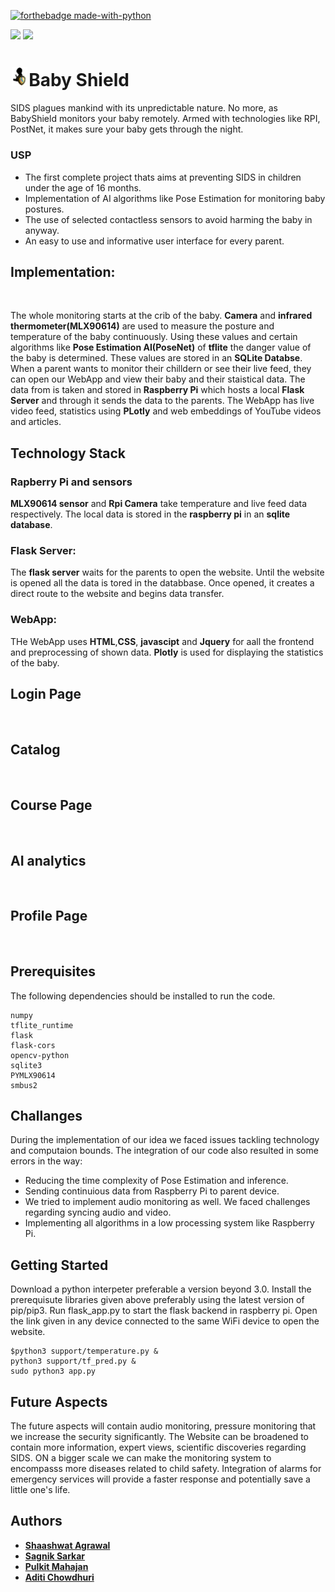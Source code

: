 
[![forthebadge made-with-python](http://ForTheBadge.com/images/badges/made-with-python.svg)](https://www.python.org/)

<a href="https://www.tensorflow.org/"><img src="https://img.shields.io/badge/Tensorflow lite-v2.5.0-orange?style=for-the-badge&logo=tensorflow"></a>
<a href="https://https://www.raspberrypi.org/"><img src="https://img.shields.io/badge/Raspberry%20Pi-3B+-red?style=for-the-badge&logo=raspberry-pi"></a>






# <img src="https://github.com/Shaashwat05/baby_monitoring/blob/master/static/IMAGES/logo.png" width="5%" style="padding:2px;">Baby Shield
SIDS plagues mankind with its unpredictable nature. No more, as BabyShield monitors your baby remotely. Armed with technologies like RPI, PostNet, it makes sure your baby gets through the night.

### USP

* The first complete project thats aims at preventing SIDS in children under the age of 16 months.
* Implementation of AI algorithms like Pose Estimation for monitoring baby postures.
* The use of selected contactless sensors to avoid harming the baby in anyway.
* An easy to use and informative user interface for every parent.


## Implementation: 
<img src=""> 

The whole monitoring starts at the crib of the baby. **Camera** and **infrared thermometer(MLX90614)** are used to measure the posture and temperature of the baby continuously. Using these values and certain algorithms like **Pose Estimation AI(PoseNet)** of **tflite** the danger value of the baby is determined. These values are stored in an **SQLite Databse**. When a parent wants to monitor their chilldern or see their live feed, they can open our WebApp and view their baby and their staistical data. 
The data from is taken and stored in **Raspberry Pi** which hosts a local **Flask Server** and through it sends the data to the parents. The WebApp has live video feed, statistics using **PLotly** and web embeddings of YouTube videos and articles.

## Technology Stack  

### Rapberry Pi and sensors

**MLX90614 sensor** and **Rpi Camera** take temperature and live feed data respectively. The local data is stored in the **raspberry pi** in an **sqlite database**.  

### Flask Server: 

The **flask server** waits for the parents to open the website. Until the website is opened all the data is tored in the databbase. Once opened, it creates a direct route to the website and begins data transfer.

### WebApp:

THe WebApp uses **HTML**,**CSS**, **javascipt** and **Jquery** for aall the frontend and preprocessing of shown data. **Plotly** is used for displaying the statistics of the baby.

## Login Page
<img src="">

## Catalog
<img src="" >

## Course Page
<img src="">

## AI analytics
<img src="">

## Profile Page
<img src="">


  

## Prerequisites

The following dependencies should be installed to run the code. 

```
numpy
tflite_runtime
flask
flask-cors
opencv-python
sqlite3
PYMLX90614
smbus2
```

## Challanges

During the implementation of our idea we faced issues tackling technology and computaion bounds. The integration of our code also resulted in some errors in the way:
* Reducing the time complexity of Pose Estimation and inference.
* Sending continuious data from Raspberry Pi to parent device.
* We tried to implement audio monitoring as well. We faced challenges regarding syncing audio and video.
* Implementing all algorithms in a low processing system like Raspberry Pi.

## Getting Started

Download a python interpeter preferable a version beyond 3.0. Install the prerequisute libraries given above preferably using the latest version of pip/pip3. Run flask_app.py to start the flask backend in raspberry pi. Open the link given in any device connected to the same WiFi device to open the website. 

```
$python3 support/temperature.py &
python3 support/tf_pred.py &
sudo python3 app.py
```

## Future Aspects

The future aspects will contain audio monitoring, pressure monitoring that we increase the security significantly. The Website can be broadened to contain more information, expert views, scientific discoveries regarding SIDS. ON a bigger scale we can make the monitoring system to encompasss more diseases related to child safety. Integration of alarms for emergency services will provide a faster response and potentially save a little one's life.

## Authors


* [**Shaashwat Agrawal**](https://github.com/Shaashwat05) 
* [**Sagnik Sarkar**](https://github.com/sagnik106) 
* [**Pulkit Mahajan**](https://github.com/pulkitmahajan23) 
* [**Aditi Chowdhuri**](https://github.com/Aditi-Chowdhuri)
 





